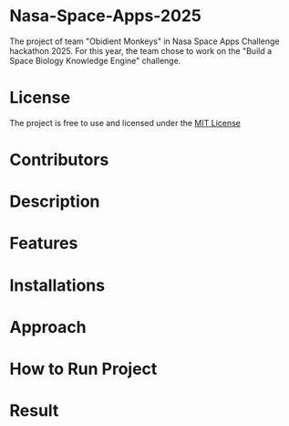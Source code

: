 # Nasa-Space-Apps-2025
The project of team "Obidient Monkeys" in Nasa Space Apps Challenge hackathon 2025. For this year, the team chose to work on the "Build a Space Biology Knowledge Engine" challenge.



# License 
The project is free to use and licensed under the [MIT License](Nasa-Space-Apps-2025/License)

# Contributors

# Description

# Features

# Installations

# Approach

# How to Run Project

# Result
